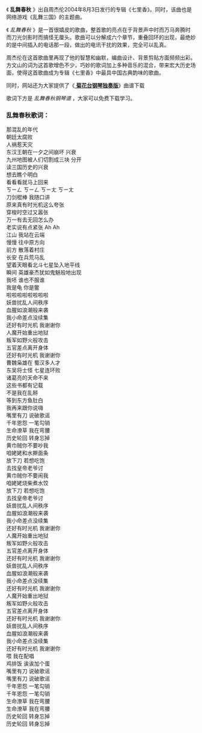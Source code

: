 

《 **乱舞春秋** 》出自周杰伦2004年8月3日发行的专辑《七里香》。同时，该曲也是网络游戏《乱舞三国》的主题曲。

《 _乱舞春秋_
》是一首很嬉皮的歌曲，整首歌的亮点在于背景声中时而万马奔腾时而刀光剑影时而搞怪无厘头。歌曲可以分解成六个章节，重叠回环的出现，最绝妙的是中间插入的电话那一段，做出的电讯干扰的效果，完全可以乱真。

周杰伦在这首歌曲里再现了他的智慧和幽默，编曲设计、背景剪贴方面频频出彩。方文山的词为这首歌增色不少，巧妙的歌词加上多种音乐的混合，带来宏大历史场面，使得这首歌曲成为专辑《七里香》中最具中国古典韵味的歌曲。

同时，网站还为大家提供了《[ **菊花台钢琴独奏版**](Music-1611-菊花台钢琴独奏版-周杰伦.html "菊花台钢琴独奏版")》曲谱下载

歌词下方是 _乱舞春秋钢琴谱_ ，大家可以免费下载学习。

### 乱舞春秋歌词：

那混乱的年代  
朝廷太腐败  
人祸惹天灾  
东汉王朝在一夕之间崩坏 兴衰  
九州地图被人们切割成三块 分开  
读三国历史的兴衰  
想去瞧个明白  
看看看就马上回来  
ㄎㄧㄥ ㄎㄧㄥ ㄎㄧㄤ ㄎㄧㄤ  
刀剑棍棒 我随口讲  
原来真有时光机这么夸张  
穿梭时空过又嚣张  
万一有去无回怎么办  
老实说有点紧张 Ah Ah  
江山 我站在云端  
慢慢 往中原方向  
前方 散落着村庄  
长安 在兵荒马乱  
望着天眼看北斗七星坠入地平线  
瞬间 英雄豪杰犹如鬼魅般地出现  
我呸 谁也不服谁  
我是龟 你是鳖  
啦啦啦啦啦啦啦啦  
妖兽扰乱人间秩序  
血腥如浪潮般来袭  
我小命差点没续集  
还好有时光机 我谢谢你  
人魔开始重出地狱  
叛军如野火般攻击  
五官差点离开身体  
还好有时光机 我谢谢你  
曹魏枭雄在 蜀汉多人才  
东吴将士怪 七星连环败  
诸葛亮的天命不来  
这些书都有记载  
不是我在乱掰  
等到东方鱼肚白  
我再来跟你说嗨  
嘴里有刀 说破歌谣  
千年恩怨 一笔勾销  
生命潦草 我在弯腰  
历史轮回 转身忘掉  
黄巾贼你不要吵我  
咱姥姥和水擀面条  
放下刀 若想吃饱  
去找皇帝老爷讨  
黄巾贼你不要闹我  
咱姥姥烧柴煮水饺  
放下刀 若想吃饱  
去找皇帝老爷讨  
妖兽扰乱人间秩序  
血腥如浪潮般来袭  
我小命差点没续集  
还好有时光机 我谢谢你  
人魔开始重出地狱  
叛军如野火般攻击  
五官差点离开身体  
还好有时光机 我谢谢你  
妖兽扰乱人间秩序  
血腥如浪潮般来袭  
我小命差点没续集  
还好有时光机 我谢谢你  
人魔开始重出地狱  
叛军如野火般攻击  
五官差点离开身体  
还好有时光机 我谢谢你  
妖兽扰乱人间秩序  
血腥如浪潮般来袭  
我小命差点没续集  
还好有时光机 我谢谢你  
喂 我在配唱  
鸡排饭 诶诶加个蛋  
嘴里有刀 说破歌谣  
嘴里有刀 说破歌谣  
千年恩怨 一笔勾销  
千年恩怨 一笔勾销  
生命潦草 我在弯腰  
生命潦草 我在弯腰  
历史轮回 转身忘掉  
历史轮回 转身忘掉

